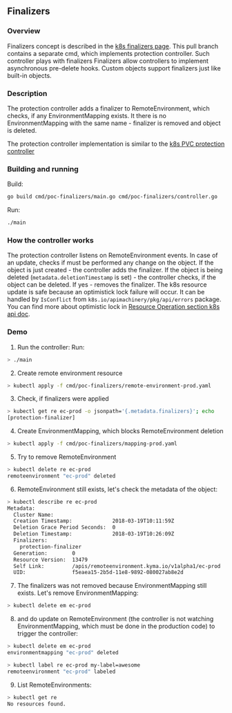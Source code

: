 ## Finalizers

### Overview

Finalizers concept is described in the [k8s finalizers page](https://kubernetes.io/docs/tasks/access-kubernetes-api/extend-api-custom-resource-definitions/#finalizers). This pull branch contains a separate cmd, which implements protection controller. Such controller plays with finalizers
Finalizers allow controllers to implement asynchronous pre-delete hooks. Custom objects support finalizers just like built-in objects.

### Description

The protection controller adds a finalizer to RemoteEnvironment, which checks, if any EnvironmentMapping exists. It there is no EnvironmentMapping with the same name - finalizer is removed and object is deleted.

The protection controller implementation is similar to the [k8s PVC protection controller](https://github.com/kubernetes/kubernetes/blob/f4472b1a92877ed4b1576e7e44496b0de7a8efe2/pkg/controller/volume/pvcprotection/pvc_protection_controller.go) 

### Building and running

Build:
```bash
go build cmd/poc-finalizers/main.go cmd/poc-finalizers/controller.go 
```

Run:
```bash
./main
```

### How the controller works

The protection controller listens on RemoteEnvironment events. In case of an update, checks if must be performed any change on the object. If the object is just created - the controller adds the finalizer. If the object is being deleted (`metadata.deletionTimestamp` is set) - the controller checks, if the object can be deleted. If yes - removes the finalizer. The k8s resource update is safe because an optimistick lock failure will occur. It can be handled by `IsConflict` from `k8s.io/apimachinery/pkg/api/errors` package. You can find more about optimistic lock in [Resource Operation section k8s api doc](https://v1-10.docs.kubernetes.io/docs/reference/generated/kubernetes-api/v1.10/#resource-operations). 

### Demo

1. Run the controller:
Run:
```bash
> ./main
```

2. Create remote environment resource
```bash
> kubectl apply -f cmd/poc-finalizers/remote-environment-prod.yaml
```

3. Check, if finalizers were applied
```bash
> kubectl get re ec-prod -o jsonpath='{.metadata.finalizers}'; echo
[protection-finalizer]
```

4. Create EnvironmentMapping, which blocks RemoteEnvironment deletion
```bash
> kubectl apply -f cmd/poc-finalizers/mapping-prod.yaml 
```

5. Try to remove RemoteEnvironment
```bash
> kubectl delete re ec-prod
remoteenvironment "ec-prod" deleted
```

6. RemoteEnvironment still exists, let's check the metadata of the object:
```bash
> kubectl describe re ec-prod
Metadata:
  Cluster Name:                   
  Creation Timestamp:             2018-03-19T10:11:59Z
  Deletion Grace Period Seconds:  0
  Deletion Timestamp:             2018-03-19T10:26:09Z
  Finalizers:
    protection-finalizer
  Generation:        0
  Resource Version:  13479
  Self Link:         /apis/remoteenvironment.kyma.io/v1alpha1/ec-prod
  UID:               f5eaea15-2b5d-11e8-9892-080027ab8e2d
```

7. The finalizers was not removed because EnvironmentMapping still exists. Let's remove EnvironmentMapping:
```bash
> kubectl delete em ec-prod
```

8. and do update on RemoteEnvironment (the controller is not watching EnvironmentMapping, which must be done in the production code) to trigger the controller:
```bash
> kubectl delete em ec-prod
environmentmapping "ec-prod" deleted

> kubectl label re ec-prod my-label=awesome
remoteenvironment "ec-prod" labeled
```

9. List RemoteEnvironments:
```bash
> kubectl get re
No resources found.
```
